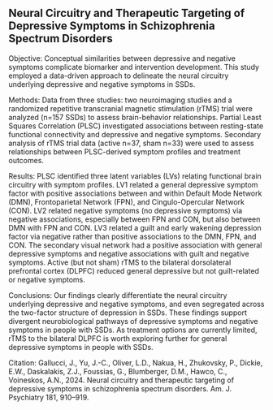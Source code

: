 ## Neural Circuitry and Therapeutic Targeting of Depressive Symptoms in Schizophrenia Spectrum Disorders


Objective: Conceptual similarities between depressive and negative symptoms complicate biomarker and intervention development. This study employed a data-driven approach to delineate the neural circuitry underlying depressive and negative symptoms in SSDs.

Methods: Data from three studies: two neuroimaging studies and a randomized repetitive transcranial magnetic stimulation (rTMS) trial were analyzed (n=157 SSDs) to assess brain-behavior relationships. Partial Least Squares Correlation (PLSC) investigated associations between resting-state functional connectivity and depressive and negative symptoms. Secondary analysis of rTMS trial data (active n=37, sham n=33) were used to assess relationships between PLSC-derived symptom profiles and treatment outcomes.

Results: PLSC identified three latent variables (LVs) relating functional brain circuitry with symptom profiles. LV1 related a general depressive symptom factor with positive associations between and within Default Mode Network (DMN), Frontoparietal Network (FPN), and Cingulo-Opercular Network (CON). LV2 related negative symptoms (no depressive symptoms) via negative associations, especially between FPN and CON, but also between DMN with FPN and CON. LV3 related a guilt and early wakening depression factor via negative rather than positive associations to the DMN, FPN, and CON. The secondary visual network had a positive association with general depressive symptoms and negative associations with guilt and negative symptoms. Active (but not sham) rTMS to the bilateral dorsolateral prefrontal cortex (DLPFC) reduced general depressive but not guilt-related or negative symptoms.

Conclusions: Our findings clearly differentiate the neural circuitry underlying depressive and negative symptoms, and even segregated across the two-factor structure of depression in SSDs. These findings support divergent neurobiological pathways of depressive symptoms and negative symptoms in people with SSDs. As treatment options are currently limited, rTMS to the bilateral DLPFC is worth exploring further for general depressive symptoms in people with SSDs.

Citation:
Gallucci, J., Yu, J.-C., Oliver, L.D., Nakua, H., Zhukovsky, P., Dickie, E.W., Daskalakis, Z.J., Foussias, G., Blumberger, D.M., Hawco, C., Voineskos, A.N., 2024. Neural circuitry and therapeutic targeting of depressive symptoms in schizophrenia spectrum disorders. Am. J. Psychiatry 181, 910–919.
